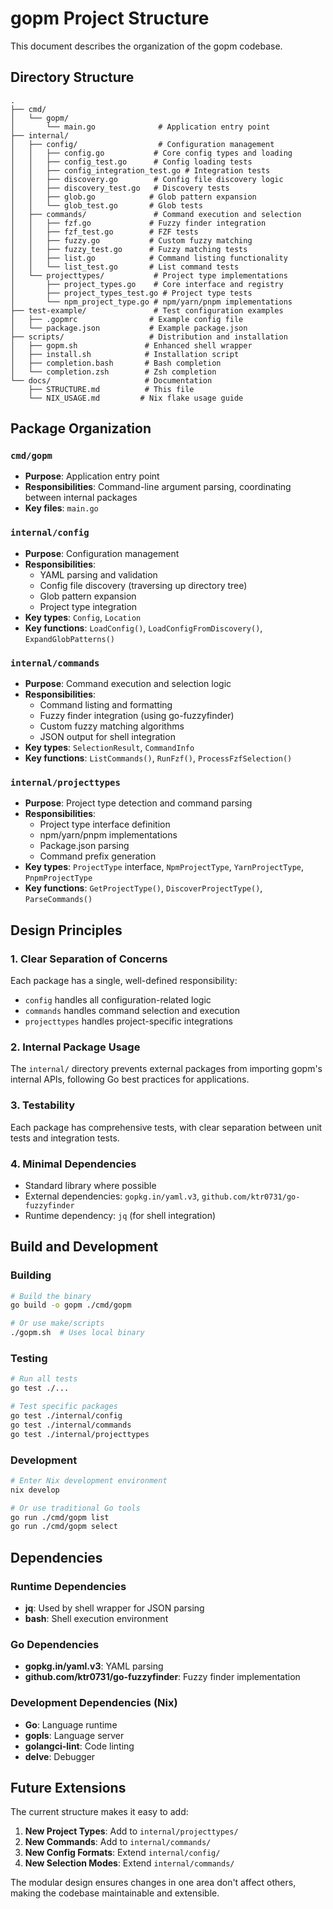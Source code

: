 # gopm Project Structure

This document describes the organization of the gopm codebase.

## Directory Structure

```
.
├── cmd/
│   └── gopm/
│       └── main.go              # Application entry point
├── internal/
│   ├── config/                  # Configuration management
│   │   ├── config.go           # Core config types and loading
│   │   ├── config_test.go      # Config loading tests
│   │   ├── config_integration_test.go # Integration tests
│   │   ├── discovery.go        # Config file discovery logic
│   │   ├── discovery_test.go   # Discovery tests
│   │   ├── glob.go            # Glob pattern expansion
│   │   └── glob_test.go       # Glob tests
│   ├── commands/               # Command execution and selection
│   │   ├── fzf.go             # Fuzzy finder integration
│   │   ├── fzf_test.go        # FZF tests
│   │   ├── fuzzy.go           # Custom fuzzy matching
│   │   ├── fuzzy_test.go      # Fuzzy matching tests
│   │   ├── list.go            # Command listing functionality
│   │   └── list_test.go       # List command tests
│   └── projecttypes/           # Project type implementations
│       ├── project_types.go    # Core interface and registry
│       ├── project_types_test.go # Project type tests
│       └── npm_project_type.go # npm/yarn/pnpm implementations
├── test-example/               # Test configuration examples
│   ├── .gopmrc                # Example config file
│   └── package.json           # Example package.json
├── scripts/                   # Distribution and installation
│   ├── gopm.sh               # Enhanced shell wrapper
│   ├── install.sh            # Installation script
│   ├── completion.bash       # Bash completion
│   └── completion.zsh        # Zsh completion
└── docs/                     # Documentation
    ├── STRUCTURE.md          # This file
    └── NIX_USAGE.md         # Nix flake usage guide
```

## Package Organization

### `cmd/gopm`
- **Purpose**: Application entry point
- **Responsibilities**: Command-line argument parsing, coordinating between internal packages
- **Key files**: `main.go`

### `internal/config`
- **Purpose**: Configuration management
- **Responsibilities**: 
  - YAML parsing and validation
  - Config file discovery (traversing up directory tree)
  - Glob pattern expansion
  - Project type integration
- **Key types**: `Config`, `Location`
- **Key functions**: `LoadConfig()`, `LoadConfigFromDiscovery()`, `ExpandGlobPatterns()`

### `internal/commands`
- **Purpose**: Command execution and selection logic
- **Responsibilities**:
  - Command listing and formatting
  - Fuzzy finder integration (using go-fuzzyfinder)
  - Custom fuzzy matching algorithms
  - JSON output for shell integration
- **Key types**: `SelectionResult`, `CommandInfo`
- **Key functions**: `ListCommands()`, `RunFzf()`, `ProcessFzfSelection()`

### `internal/projecttypes`
- **Purpose**: Project type detection and command parsing
- **Responsibilities**:
  - Project type interface definition
  - npm/yarn/pnpm implementations
  - Package.json parsing
  - Command prefix generation
- **Key types**: `ProjectType` interface, `NpmProjectType`, `YarnProjectType`, `PnpmProjectType`
- **Key functions**: `GetProjectType()`, `DiscoverProjectType()`, `ParseCommands()`

## Design Principles

### 1. **Clear Separation of Concerns**
Each package has a single, well-defined responsibility:
- `config` handles all configuration-related logic
- `commands` handles command selection and execution
- `projecttypes` handles project-specific integrations

### 2. **Internal Package Usage**
The `internal/` directory prevents external packages from importing gopm's internal APIs, following Go best practices for applications.

### 3. **Testability**
Each package has comprehensive tests, with clear separation between unit tests and integration tests.

### 4. **Minimal Dependencies**
- Standard library where possible
- External dependencies: `gopkg.in/yaml.v3`, `github.com/ktr0731/go-fuzzyfinder`
- Runtime dependency: `jq` (for shell integration)

## Build and Development

### Building
```bash
# Build the binary
go build -o gopm ./cmd/gopm

# Or use make/scripts
./gopm.sh  # Uses local binary
```

### Testing
```bash
# Run all tests
go test ./...

# Test specific packages
go test ./internal/config
go test ./internal/commands
go test ./internal/projecttypes
```

### Development
```bash
# Enter Nix development environment
nix develop

# Or use traditional Go tools
go run ./cmd/gopm list
go run ./cmd/gopm select
```

## Dependencies

### Runtime Dependencies
- **jq**: Used by shell wrapper for JSON parsing
- **bash**: Shell execution environment

### Go Dependencies
- **gopkg.in/yaml.v3**: YAML parsing
- **github.com/ktr0731/go-fuzzyfinder**: Fuzzy finder implementation

### Development Dependencies (Nix)
- **Go**: Language runtime
- **gopls**: Language server
- **golangci-lint**: Code linting
- **delve**: Debugger

## Future Extensions

The current structure makes it easy to add:

1. **New Project Types**: Add to `internal/projecttypes/`
2. **New Commands**: Add to `internal/commands/`
3. **New Config Formats**: Extend `internal/config/`
4. **New Selection Modes**: Extend `internal/commands/`

The modular design ensures changes in one area don't affect others, making the codebase maintainable and extensible.